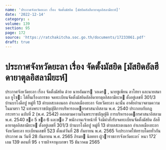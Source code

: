 ```yaml
---
name: 'ประกาศจังหวัดยะลา เรื่อง จัดตั้งมัสยิด [มัสยิดอัลฮีดายาตุลอิสลามียะห์]'
date: '2022-12-14'
category: ง
volume: 139
section: 95
page: 172
source: 'https://ratchakitcha.soc.go.th/documents/17233061.pdf'
draft: true
---
```


# ประกาศจังหวัดยะลา เรื่อง จัดตั้งมัสยิด [มัสยิดอัลฮีดายาตุลอิสลามียะห์]

ประกาศจังหวัดยะลา เรื่อง จัดตั้งมัสยิด ด้วย นายอัมมาร วอเดร , นายซูเพียน ลาโฮยา และนายสมาแอ ยูโซะ ได้ยื่นเรื่องการขอ จดทะเบียนจัดตั้งมัสยิดอัลฮีดายาตุลอิสลามียะห ตั้งอยู่เลขที่ 301/3 บ้านบาโงดือปู หมู่ที่ 13 ตําบลสะเตงนอก อําเภอเมืองยะลา จังหวัดยะลา ฉะนั้น อาศัยอํานาจตามความในมาตรา 12 แห่งพระราชบัญญัติการบริหารองคกรศาสนาอิสลาม พ.ศ. 2540 ประกอบกับกฎกระทรวง ฉบับที่ 2 (พ.ศ. 2542) ออกตามความในพระราชบัญญัติ การบริหารองคกรศาสนาอิสลาม พ.ศ. 2540 ขอ 5 ขอ 6 และขอ 7 พนักงานเจ้าหน้าที่ จึงมีคําสั่งรับจดทะเบียนจัดตั้งมัสยิด อัลฮีดายาตุลอิสลามียะห ตั้งอยู่เลขที่ 301/3 บ้านบาโงดือปู หมู่ที่ 13 ตําบลสะเตงนอก อําเภอเมืองยะลา จังหวัดยะลา ทะเบียนเลขที่ 523 ตั้งแต่วันที่ 28 กันยายน พ.ศ. 2565 จึงประกาศให้ทราบโดยทั่วกัน ประกาศ ณ วันที่ 28 กันยายน พ.ศ. 2565 ภิรมย นิลทยา ผู้วาราชการจังหวัดยะลา ้ หนา 172 ่ เลม 139 ตอนที่ 95 ง ราชกิจจานุเบกษา 15 ธันวาคม 2565

